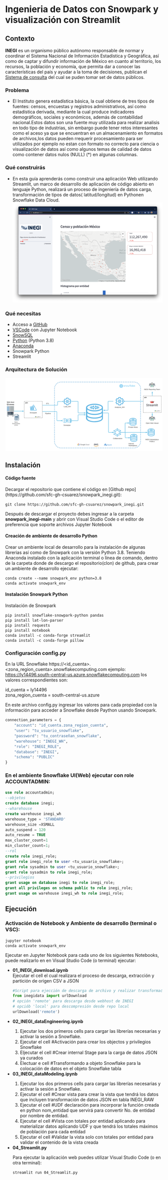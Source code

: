 

# Ingenieria de Datos con Snowpark y visualización con Streamlit


## Contexto 
**INEGI** es un organismo público autónomo responsable de normar y coordinar el Sistema Nacional de Información Estadística y Geográfica, así como de captar y difundir información de México en cuanto al territorio, los recursos, la población y economía, que permita dar a conocer las características del país y ayudar a la toma de decisiones, publican el [Sistema de consulta](https://www.inegi.org.mx/siscon/) del cual se puden tomar set de datos públicos.

### Problema
- El Instituto genera estadística básica, la cual obtiene de tres tipos de fuentes: censos, encuestas y registros administrativos, así como estadística derivada, mediante la cual produce indicadores demográficos, sociales y económicos, además de contabilidad nacional.Estos datos son una fuente muy utilizada para realizar analisis en todo tipo de industrias, sin embargo puede tener retos interesantes como el aceso  ya que se encuentran en un almacenamiento en formatos de  archivos,los datos pueden rrequerir procesamiento para ser utilizados por ejemplo  no estan con formato no correcto para ciencia o visualización de datos así como algunos temas de calidad de datos como  contener datos nulos (NULL)  (*) en algunas columnas.


### Qué construirás 
- En esta guía  aprenderás como construir una aplicación Web utilizando   Streamlit,  un marco de desarrollo de aplicación de código abierto en lenguaje Python,  realizará un proceso de ingeniería de datos carga, transformación  de  tipos de datos( latitud/longitud) en Pythonen Snowflake Data Cloud.
![App](https://github.com/sfc-gh-csuarez/snowpark_inegi/blob/main/img/st1.png)

### Qué necesitas 
- Acceso a [GitHub](https://github.com/)  
- [VSCode](https://code.visualstudio.com/download) con Jupyter Notebook
- [SnowSQL](https://developers.snowflake.com/snowsql/)  
- [Python](https://www.python.org/) (Python 3.8)
- [Anaconda](https://www.anaconda.com/products/distribution)
- Snowpark Python 
- Streamlit 

### Arquitectura de Solución
![Arquitectura y modelo de servicio desde descarga de archivos en fuente Hosting de proveedor de datos, extracción y transformación de datos con Snowpark Python, carga datos usando   código hacia un  internal stage con Snowflake, con una interfase en Streamlit usando  Python para implementar la visualización de datos](https://github.com/sfc-gh-csuarez/snowpark_inegi/blob/main/img/modelo.png)


## Instalación
<h4>Código fuente</h4>
Decargar el repositorio que contiene el código en [Github repo](https://github.com/sfc-gh-csuarez/snowpark_inegi.git):


```shell
git clone https://github.com/sfc-gh-csuarez/snowpark_inegi.git 
```
Después de descargar el proyecto debes  ingresar a la carpeta **snowpark_inegi-main** y abrir con Visual Studio Code o el editor de preferencia que soporte archivos Jupyter Notebook  

<h4>Creación de ambiente de desarrollo Python</h4> 
Crear un ambiente local de desarrollo para la instalación de algunas librerias así como de Snowpark con la versión Python 3.8.
Teniendo Anaconda instalado con la aplicación terminal o línea de comando, dentro de la carpeta donde de descargo el repositorio(clon) de github, para crear un ambiente de desarrollo ejecutar:

```shell
conda create --name snowpark_env python=3.8 
conda activate snowpark_env
```

<h4>Instalación Snowpark Python</h4> 
Instalación de Snowpark 

```shell
pip install snowflake-snowpark-python pandas
pip install lat-lon-parser
pip install requests
pip install notebook
conda install -c conda-forge streamlit 
conda install -c conda-forge pillow
```



### Configuración config.py
En la URL Snowflake https://<id_cuenta>.<zona_region_cuenta>.snowflakecomputing.com ejemplo: https://ly14496.south-central-us.azure.snowflakecomputing.com los valores correspondientes son:

id_cuenta = ly14496<br>
zona_region_cuenta = south-central-us.azure<br>

En este archivo config.py ingresar los valores para cada propiedad con la información para acceder a Snowflake desde Paython usando Snowpark.

```python
connection_parameters = {
    "account": "id_cuenta.zona_region_cuenta",
    "user": "tu_usuario_snowflake",
    "password": "tu_contraseñan_snowflake",
    "warehouse": "INEGI_WH",
    "role": "INEGI_ROLE",
    "database": "INEGI",
    "schema": "PUBLIC"
}
```

### En el ambiente <b>Snowflake UI(Web)</b> ejecutar con role <b>ACCOUNTADMIN</b>:

```sql
use role accountadmin;
--objetos 
create database inegi;
--wharehouse
create warehouse inegi_wh 
warehouse_type = 'STANDARD' 
warehouse_size =XSMALL 
auto_suspend = 120 
auto_resume = TRUE 
max_cluster_count=1 
min_cluster_count=1;
--rol
create role inegi_role;
grant role inegi_role to user <tu_usuario_snowflake>;
grant role sysadmin to user <tu_usuario_snowflake>;
grant role sysadmin to role inegi_role;
--privilegios  
grant usage on database inegi to role inegi_role;
grant all privileges on schema public to role inegi_role;
grant usage on warehouse inegi_wh to role inegi_role;
```


## Ejecución

### Activación de Notebook y Ambiente de desarrollo (terminal o VSC):
```shell
jupyter notebook
conda activate snowpark_env
```

Ejecutar en Jupyter Notebook para cada uno de los siguientes Notebooks, puede realizarlo en  en Visual Studio Code (o terminal) ejecutar:


<ul>
<li><b>01_INEGI_download.ipynb</b></li>
Ejecutar el cell el cual realizara el proceso de descarga, extracción y partición de origen CSV a JSON 

```python
#Script para ejección de descarga de archivo y realizar transformaciones (Split a JSON)
from inegidata import urlDownload
# opción 'remote' para descarga desde webhost de INEGI
# opciób 'local' para descompresión desde repo local
urlDownload('remote')
```

<li><b>02_INEGI_dataEngineering.ipynb</b></li>
<ol>
<li>Ejecutar los dos primeros cells para cargar las librerías necesarias y activar la sesión a Snowflake.</li>
<li>Ejecutar el cell #Activación para crear los objectos y privilegios Snowflake</li>
<li>Eljecutar el cell #Crear internal Stage para la carga de datos JSON ya curados</li>
<li>Electuar e cell #Transformando a objeto Snowflake para la colocación de datos en el objeto Snowflake tabla</li>
</ol>

<li><b>03_INEGI_dataModeling.ipynb</b></li>
<ol>
<li>Ejecutar los dos primeros cells para cargar las librerías necesarias y activar la sesión a Snowflake.</li>
<li>Ejecutar el cell #Crear vista para crear la vista que tendrá los datos que incluyen transformación de datos JSON en tabla INEGI_RAW</li>
<li>Ejecutar el cell #UDF declaración para incorporar la función creada en python nom_entidad que servirá para convertir No. de entidad por nombre de entidad.</li>
<li>Ejecutar el cell #Vista con totales por entidad aplicando para materializar datos aplicando UDF y que tendrá los totales máximos de población para cada entidad</li>
<li>Ejecutar el cell #Validar la vista solo con totales por entidad para validar el contenido de la vista creada</li>
</ol>

<li><b>04_Streamlit.py</b><br>
 
 Para ejecutar la aplicación  web  puedes utilizar   Visual Studio Code (o en otra terminal):
 
 ```shell
streamlit run 04_Streamlit.py
```

</li>
</ul>